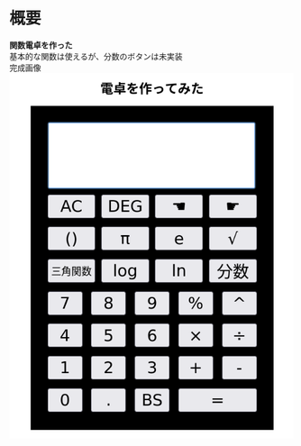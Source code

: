 # 概要
<strong>関数電卓を作った</strong> <br>
基本的な関数は使えるが、分数のボタンは未実装 <br>
完成画像 <br>
![完成画像](image/calculator.png)